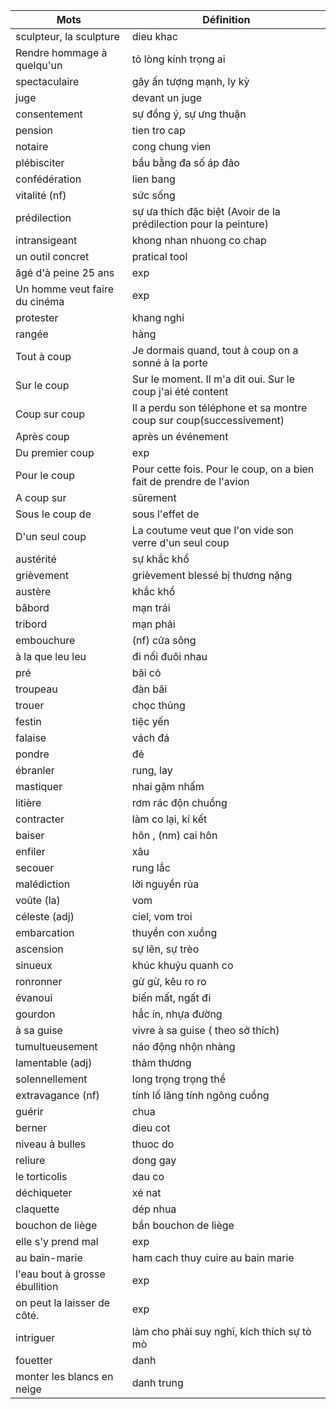 Mots    					  	| Définition
---     					  	| ---
sculpteur, la sculpture		  	| dieu khac
Rendre hommage à quelqu'un	  	| tỏ lòng kính trọng ai
spectaculaire				  	| gây ấn tượng mạnh, ly kỳ
juge						  	| devant un juge
consentement				  	| sự đồng ý, sự ưng thuận	
pension						  	| tien tro cap
notaire						  	| cong chung vien
plébisciter					  	| bầu bằng đa số áp đảo
confédération				  	| lien bang
vitalité (nf)				  	| sức sống
prédilection				  	| sự ưa thích đặc biệt (Avoir de la prédilection pour la peinture)
intransigeant				  	| khong nhan nhuong co chap
un outil concret			  	| pratical tool
âgé d'à peine 25 ans 		  	| exp
Un homme veut faire du cinéma	| exp
protester						| khang nghi
rangée							| hàng
Tout à coup 					| Je dormais quand, tout à coup on a sonné à la porte
Sur le coup 					| Sur le moment. Il m'a dit oui. Sur le coup j'ai été content
Coup sur coup 					| Il a perdu son téléphone et sa montre coup sur coup(successivement)
Après coup 						| après un événement
Du premier coup 				| exp
Pour le coup 					| Pour cette fois. Pour le coup, on a bien fait de prendre de l'avion
A coup sur 						| sûrement
Sous le coup de 				| sous l'effet de 
D'un seul coup 					| La coutume veut que l'on vide son verre d'un seul coup
austérité						| sự khắc khổ
grièvement						| grièvement blessé bị thương nặng
austère							| khắc khổ
bâbord							| mạn trái
tribord							| mạn phải
embouchure						| (nf) cửa sông
à la que leu leu				| đi nối đuôi nhau
pré 							| bãi cỏ
troupeau						| đàn bãi
trouer							| chọc thủng
festin							| tiệc yến
falaise							| vách đá
pondre 							| đẻ
ébranler						| rung, lay
mastiquer						| nhai gặm nhấm
litière							| rơm rác độn chuồng
contracter						| làm co lại, kí kết
baiser 							| hôn , (nm) cai hôn
enfiler							| xâu
secouer							| rung lắc 
malédiction						| lời nguyền rủa
voûte (la)						| vom
céleste (adj)					| ciel, vom troi  
embarcation						| thuyền con xuồng
ascension						| sự lên, sự trèo
sinueux 						| khúc khuỷu quanh co
ronronner						| gừ gừ, kêu ro ro
évanoui							| biến mất, ngất đi
gourdon							| hắc ín, nhựa đường
à sa guise						| vivre à sa guise ( theo sở thích)
tumultueusement					| náo động nhộn nhàng 
lamentable (adj)				| thảm thương 
solennellement					| long trọng trọng thể
extravagance (nf)				| tính lố lăng tính ngông cuồng
guérir							| chua 
berner							| dieu cot
niveau à bulles					| thuoc do
reliure							| dong gay
le torticolis					| dau co
déchiqueter						| xé nat 
claquette						| dép nhua 
bouchon de liège				| bần bouchon de liège
elle s'y prend mal 				| exp
au bain-marie					| ham cach thuy cuire au bain marie
l'eau bout à grosse ébullition  | exp
on peut la laisser de côté. 	| exp
intriguer						| làm cho phải suy nghĩ, kích thích sự tò mò
fouetter						| danh
monter les blancs en neige		| danh trung
